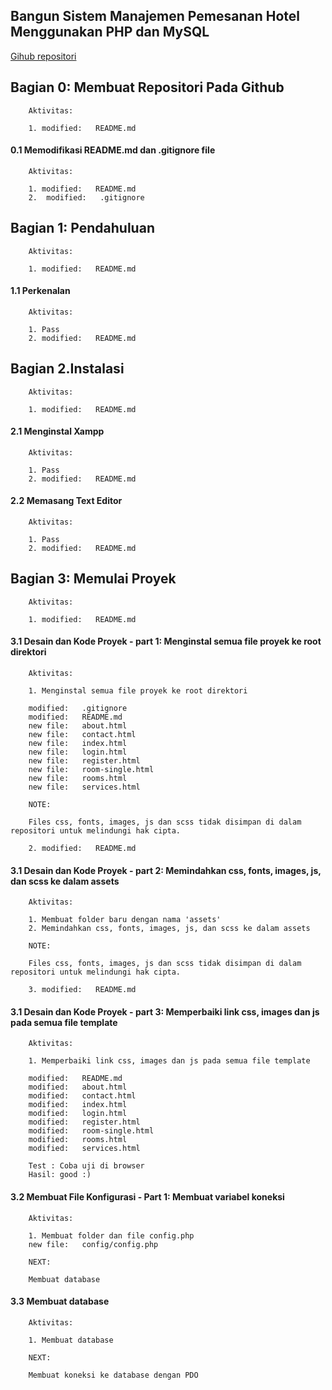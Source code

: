 ## Bangun Sistem Manajemen Pemesanan Hotel Menggunakan PHP dan MySQL

[Gihub repositori](https://github.com/gurnitha/my_learning_php_hotel_booking)


## Bagian 0: Membuat Repositori Pada Github

        Aktivitas:

        1. modified:   README.md


#### 0.1 Memodifikasi README.md dan .gitignore file

        Aktivitas:

        1. modified:   README.md
        2.  modified:   .gitignore


## Bagian 1: Pendahuluan

        Aktivitas:

        1. modified:   README.md


#### 1.1 Perkenalan

        Aktivitas:

        1. Pass 
        2. modified:   README.md


## Bagian 2.Instalasi

        Aktivitas:

        1. modified:   README.md


#### 2.1 Menginstal Xampp

        Aktivitas:

        1. Pass 
        2. modified:   README.md


#### 2.2 Memasang Text Editor

        Aktivitas:

        1. Pass 
        2. modified:   README.md


## Bagian 3: Memulai Proyek

        Aktivitas:

        1. modified:   README.md


#### 3.1 Desain dan Kode Proyek - part 1: Menginstal semua file proyek ke root direktori

        Aktivitas:

        1. Menginstal semua file proyek ke root direktori

        modified:   .gitignore
        modified:   README.md
        new file:   about.html
        new file:   contact.html
        new file:   index.html
        new file:   login.html
        new file:   register.html
        new file:   room-single.html
        new file:   rooms.html
        new file:   services.html

        NOTE:

        Files css, fonts, images, js dan scss tidak disimpan di dalam repositori untuk melindungi hak cipta.

        2. modified:   README.md


#### 3.1 Desain dan Kode Proyek - part 2: Memindahkan css, fonts, images, js, dan scss ke dalam assets

        Aktivitas:

        1. Membuat folder baru dengan nama 'assets'
        2. Memindahkan css, fonts, images, js, dan scss ke dalam assets

        NOTE:

        Files css, fonts, images, js dan scss tidak disimpan di dalam repositori untuk melindungi hak cipta.
        
        3. modified:   README.md


#### 3.1 Desain dan Kode Proyek - part 3: Memperbaiki link css, images dan js pada semua file template

        Aktivitas:

        1. Memperbaiki link css, images dan js pada semua file template

        modified:   README.md
        modified:   about.html
        modified:   contact.html
        modified:   index.html
        modified:   login.html
        modified:   register.html
        modified:   room-single.html
        modified:   rooms.html
        modified:   services.html

        Test : Coba uji di browser
        Hasil: good :)


#### 3.2 Membuat File Konfigurasi - Part 1: Membuat variabel koneksi

        Aktivitas:

        1. Membuat folder dan file config.php
        new file:   config/config.php

        NEXT: 

        Membuat database


#### 3.3 Membuat database 

        Aktivitas:

        1. Membuat database

        NEXT:

        Membuat koneksi ke database dengan PDO
